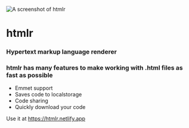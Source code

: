 ![A screenshot of htmlr](https://files.jnas.xyz/htmlr-preview.png)

# htmlr
### Hypertext markup language renderer

### htmlr has many features to make working with .html files as fast as possible
- Emmet support
- Saves code to localstorage
- Code sharing
- Quickly download your code

Use it at https://htmlr.netlify.app
